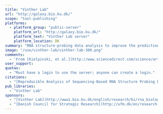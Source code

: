 ```yaml
---
title: "Vinther Lab"
url: "http://galaxy.bio.ku.dk/"
scope: "tool-publishing"
platforms:
  - platform_group: "public-server"
    platform_url: "http://galaxy.bio.ku.dk/"
    platform_text: "Vinther Lab server"
    platform_location: DK
summary: "RNA structure-probing data analysis to improve the prediction of RNA secondary and tertiary structure and allow structural changes to be identified and investigated. "
image: "/use/vinther-lab/vinther-lab-300.png"
comments:
  - 'From [Kielpinski, et al.](http://www.sciencedirect.com/science/article/pii/S0076687915000713): "a collection of tools, which allow raw sequencing reads to be converted to normalized probing values using different published strategies. In addition, we also provide tools for visualization of the probing data in the UCSC Genome Browser and for converting RNA coordinates to genomic coordinates and vice versa. The collection is implemented as functions in the R statistical environment and as tools in the Galaxy platform, making them easily accessible for the scientific community."'
user_support:
quotas:
  - "Must have a login to use the server; anyone can create a login."
citations:
  - "[Reproducible Analysis of Sequencing-Based RNA Structure Probing Data with User-Friendly Tools](http://www.sciencedirect.com/science/article/pii/S0076687915000713) by Lukasz Jan Kielpinski, Nikolaos Sidiropoulos, Jeppe Vinther, * Methods in Enzymology*, DOI: 10.1016/bs.mie.2015.01.014:"
pub_libraries:
  - "Vinther Lab"
sponsors:
  - "[Vinther Lab](http://www1.bio.ku.dk/english/research/bi/rna_biologi/vinther/), [Department of Biology](http://cms.ku.dk/nat-sites/bio-sites/bio/english/), [University of Copenhagen](http://www.ku.dk/english/)."
  - "[Danish Council for Strategic Research](http://ufm.dk/en/research-and-innovation/councils-and-commissions/the-danish-council-for-strategic-research/the-danish-council-for-strategic-research) [Center for Computational and Applied Transcriptomics](http://rna.dk/)"
---
```

